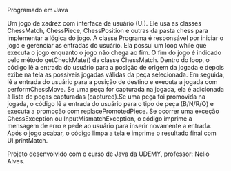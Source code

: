 Programado em Java

Um jogo de xadrez com interface de usuário (UI). Ele usa as classes ChessMatch, ChessPiece, ChessPosition e outras da pasta chess para implementar a lógica do jogo. A classe Programa é responsável por iniciar o jogo e gerenciar as entradas do usuário. Ela possui um loop while que executa o jogo enquanto o jogo não chega ao fim. O fim do jogo é indicado pelo método getCheckMate() da classe ChessMatch. Dentro do loop, o código lê a entrada do usuário para a posição de origem da jogada e depois exibe na tela as possíveis jogadas válidas da peça selecionada. Em seguida, lê a entrada do usuário para a posição de destino e executa a jogada com performChessMove. Se uma peça for capturada na jogada, ela é adicionada à lista de peças capturadas (captured).Se uma peça foi promovida na jogada, o código lê a entrada do usuário para o tipo de peça (B/N/R/Q) e executa a promoção com replacePromotedPiece. Se ocorrer uma exceção ChessException ou InputMismatchException, o código imprime a mensagem de erro e pede ao usuário para inserir novamente a entrada. Após o jogo acabar, o código limpa a tela e imprime o resultado final com UI.printMatch.

Projeto desenvolvido com o curso de Java da UDEMY, professor: Nelio Alves.
